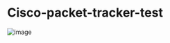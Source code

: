# Cisco-packet-tracker-test

![image](https://github.com/user-attachments/assets/ebccf186-40ea-47b6-aa45-47c280ca4711)
